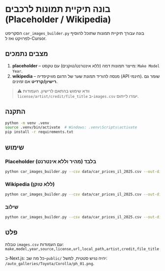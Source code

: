 # בונה תיקיית תמונות לרכבים (Placeholder / Wikipedia)

הסקריפט `car_images_builder.py` בונה עבורך תיקיית תמונות שתוכל להוסיף לפרויקט ואז ל-Cursor.

## מצבים נתמכים
1. **placeholder** – מייצר תמונות דמה (ללא אינטרנט/טוקנים) עם טקסט: `Make Model Year`.
2. **wikipedia** – מנסה להוריד תמונת שער של הדגם מוויקיפדיה (API חינמי). שומר גם **רישיון/קרדיט** אם זמינים.

> ⚠️ וודא שימוש בהתאם לרישיון. העמודות `license/artist/credit/file_title` ב-`images.csv` יעזרו לייחוס.

## התקנה
```bash
python -m venv .venv
source .venv/bin/activate  # Windows: .venv\Scripts\activate
pip install -r requirements.txt
```

## שימוש
### Placeholder בלבד (מהיר וללא אינטרנט)
```bash
python car_images_builder.py --csv data/car_prices_il_2025.csv --out-dir public/auto_galleries --mode placeholder --per-model 2
```

### Wikipedia (ללא טוקן)
```bash
python car_images_builder.py --csv data/car_prices_il_2025.csv --out-dir public/auto_galleries --mode wikipedia --max-per-make 2
```

### שילוב
```bash
python car_images_builder.py --csv data/car_prices_il_2025.csv --out-dir public/auto_galleries --mode both --per-model 1 --max-per-make 2
```

## פלט
טבלת `images.csv` עם העמודות:  
`make,model,year,source,license,url,local_path,artist,credit,file_title`

ב-Next.js: כל מה שב-`public/` יהיה נגיש סטטית, למשל: `/auto_galleries/Toyota/Corolla/ph_01.png`.
